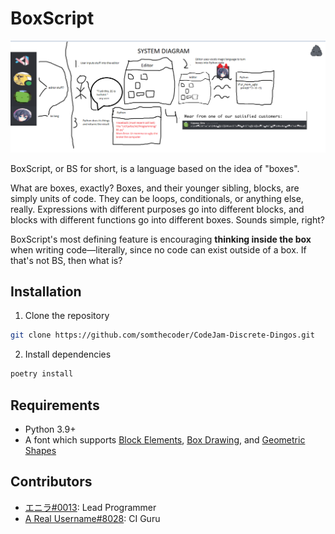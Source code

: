 # BoxScript

![logo](./logo.png)

BoxScript, or BS for short, is a language based on the idea of "boxes".

What are boxes, exactly? Boxes, and their younger sibling, blocks, are simply units of code. They can be loops, conditionals, or anything else, really. Expressions with different purposes go into different blocks, and blocks with different functions go into different boxes. Sounds simple, right?

BoxScript's most defining feature is encouraging **thinking inside the box** when writing code—literally, since no code can exist outside of a box. If that's not BS, then what is?

## Installation

1. Clone the repository

```sh
git clone https://github.com/somthecoder/CodeJam-Discrete-Dingos.git
```

2. Install dependencies

```sh
poetry install
```

## Requirements

* Python 3.9+
* A font which supports [Block Elements](https://www.unicode.org/charts/PDF/U1FB00.pdf), [Box Drawing](https://www.unicode.org/charts/PDF/U2500.pdf), and [Geometric Shapes](https://unicode.org/charts/PDF/U25A0.pdf)

## Contributors

* [エニラ#0013](https://github.com/pyxiis): Lead Programmer
* [A Real Username#8028](https://github.com/onerandomusername): CI Guru
